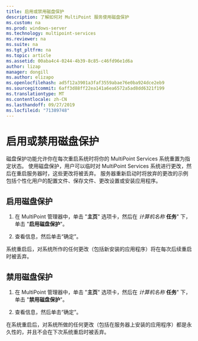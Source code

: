 ```yaml
---
title: 启用或禁用磁盘保护
description: 了解如何对 MultiPoint 服务使用磁盘保护
ms.custom: na
ms.prod: windows-server
ms.technology: multipoint-services
ms.reviewer: na
ms.suite: na
ms.tgt_pltfrm: na
ms.topic: article
ms.assetid: 00aba4c4-0244-4b39-8c85-c46fd96e1d6a
author: lizap
manager: dongill
ms.author: elizapo
ms.openlocfilehash: ad5f12a3901a3faf3559abae76e0ba924dce2eb9
ms.sourcegitcommit: 6aff3d88ff22ea141a6ea6572a5ad8dd6321f199
ms.translationtype: MT
ms.contentlocale: zh-CN
ms.lasthandoff: 09/27/2019
ms.locfileid: "71389748"
---
```

# <a name="enable-or-disable-disk-protection"></a>启用或禁用磁盘保护
磁盘保护功能允许你在每次重启系统时将你的 MultiPoint Services 系统重置为指定状态。 使用磁盘保护，用户可以临时对 MultiPoint Services 系统进行更改，然后在重启服务器时，这些更改将被丢弃。 服务器重新启动时将放弃的更改的示例包括个性化用户的配置文件、保存文件、更改设置或安装应用程序。  
  
## <a name="enable-disk-protection"></a>启用磁盘保护  
  
1.  在 MultiPoint 管理器中，单击 "**主页**" 选项卡，然后在 *计算机名称* **任务**" 下，单击 "**启用磁盘保护**"。  
  
2.  查看信息，然后单击“确定”。  
  
系统重启后，对系统所作的任何更改（包括新安装的应用程序）将在每次后续重启时被丢弃。  
  
## <a name="disable-disk-protection"></a>禁用磁盘保护  
  
1.  在 MultiPoint 管理器中，单击 "**主页**" 选项卡，然后在 *计算机名称* **任务**" 下，单击 "**禁用磁盘保护**"。  
  
2.  查看信息，然后单击“确定”。  
  
在系统重启后，对系统所做的任何更改（包括在服务器上安装的应用程序）都是永久性的，并且不会在下次系统重启时被丢弃。  
  
